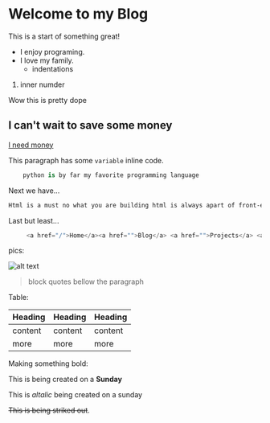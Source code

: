 # Welcome to my Blog

This is a start of something great!

* I enjoy programing.
* I love my family.
  * indentations

1. inner numder

Wow this is pretty dope

## I can't wait to save some money

[I need money](http://www.github.com)

This paragraph has some `variable` inline code.

```Python
    python is by far my favorite programming language
```

Next we have...

```Html
Html is a must no what you are building html is always apart of front-end display
```

Last but least...

```C#
     <a href="/">Home</a><a href="">Blog</a> <a href="">Projects</a> <a href="Goals">About Me</a>  
```

pics:

![alt text](dope.jpg)

> block quotes bellow the paragraph

 Table:

| Heading | Heading | Heading|
| --- | --- | --- |
|content | content | content |
| more | more | more |

Making something bold:

This is being created on a **Sunday**

This is *altalic* being created on a sunday

~~This is being striked out~~.
